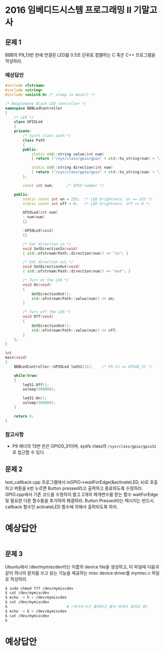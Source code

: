 <!-- Author: Jongmin Kim <jmkim@pukyong.ac.kr> -->
# 2016 임베디드시스템 프로그래밍 II 기말고사
<!-- Notice:
    이 문서는 Markdown 문서입니다.

    Markdown reader (Chrome extension)
        - 다운로드 URL: https://chrome.google.com/webstore/detail/markdown-reader/gpoigdifkoadgajcincpilkjmejcaanc?utm_source=chrome-app-launcher-info-dialog
        - 설치 후 chrome://extensions/ 에서 "Allow access to file URLs"에 체크하세요.
        - 설치가 끝나면 Chrome으로 이 문서를 열어주세요.
-->

## 문제 1
BBB의 P9_13번 핀에 연결된 LED를 0.5초 단위로 점멸하는 C 혹은 C++ 프로그램을 작성하라.

### 예상답안

```cpp
#include <fstream>
#include <string>
#include <unistd.h> /* sleep in main() */

/* Beaglebone Black LED controller */
namespace BBBLedController
{
    /* LED */
    class GPIOLed
    {
    private:
        /* Sysfs class path */
        class Path
        {
        public:
            static std::string value(int num)
            { return ("/sys/class/gpio/gpio" + std::to_string(num) + "/value"); }

            static std::string direction(int num)
            { return ("/sys/class/gpio/gpio" + std::to_string(num) + "/direction"); }
        };

        const int num;      /* GPIO number */

    public:
        static const int on = 255;  /* LED brightness, on == 255 */
        static const int off = 0;   /* LED brightness, off == 0 */

        GPIOLed(int num)
        : num(num)
        {}

        ~GPIOLed(void)
        {}

        /* Set direction in */
        void SetDirectionIn(void)
        { std::ofstream(Path::direction(num)) << "in"; }

        /* Set direction out */
        void SetDirectionOut(void)
        { std::ofstream(Path::direction(num)) << "out"; }

        /* Turn on the LED */
        void On(void)
        {
            SetDirectionOut();
            std::ofstream(Path::value(num)) << on;
        }

        /* Turn off the LED */
        void Off(void)
        {
            SetDirectionOut();
            std::ofstream(Path::value(num)) << off;
        }
    };
}

int
main(void)
{
    BBBLedController::GPIOLed led31(31);    /* P9.13 == GPIO0_31 */

    while(true)
    {
        led31.Off();
        usleep(500000);

        led31.On();
        usleep(500000);
    }

    return 0;
}
```

### 참고사항
-   P9 헤더의 13번 핀은 GPIO0_31이며,
    sysfs class의 `/sys/class/gpio/gpio31`로 접근할 수 있다.


## 문제 2
test_callback.cpp 프로그램에서 inGPIO->waitForEdge(&activateLED, k)로 호출하고 버튼을
k번 누르면 Button pressed라고 출력하고 종료하도록 수정하라. GPIO.cpp에서 기존 코드를
수정하지 말고 2개의 매개변수를 받는 함수 waitForEdge 및 필요한 다른 함수들을 추가하여
해결하라. Button Pressed라는 메시지는 반드시 callback 함수인 activateLED 함수에 의해서
출력되도록 하라.

# 예상답안

```cpp
```


## 문제 3
Ubuntu에서 /dev/mymiscdev라는 이름의 device file을 생성하고, 이 파일에 다음과 같이
하나의 문자를 쓰고 읽는 기능을 제공하는 misc device driver를 mymisc.c 파일로 작성하라.

```bash
$ sudo chmod 777 /dev/mymiscdev
$ cat /dev/mymiscdev
$ echo -n h > /dev/mymiscdev
$ cat /dev/mymiscdev
h                           # (여기서 h가 출력되고 줄이 바뀌지 않아도 됨)
$ echo -n k > /dev/mymiscdev
$ cat /dev/mymiscdev
k
```

# 예상답안

```c
```
